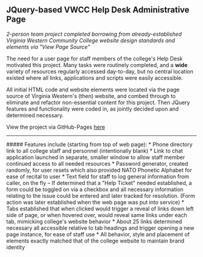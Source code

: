 ## JQuery-based VWCC Help Desk Administrative Page
_2-person team project completed borrowing from already-established Virginia Western Community College website 
design standards and elements via "View Page Source"_

The need for a user page for staff members of the college's Help Desk motivated this project. 
Many tasks were routinely completed, and a **wide** variety of resources regularly accessed day-to-day, 
but no central location existed where all links, applications and scripts were easily accessible.

All initial HTML code and website elements were located via the page source of Virginia Western's (then) website, 
and combed through to eliminate and refactor non-essential content for this project. Then JQuery features and functionality 
were coded in, as jointly decided upon and determined necessary. 

View the project via GitHub-Pages [here](http://sellis7.github.io/vwcc-helpdesk-page)
<hr />
##### Features include (starting from top of web page):
* Phone directory link to all college staff and personnel (intentionally blank)
* Link to chat application launched in separate, smaller window  
  to allow staff member continued access to all needed resources
* Password generator, created randomly, for user resets which also provided NATO Phonetic Alphabet  
  for ease of recital to user
* Text field for staff to log general information from caller, on the fly  
  – If determined that a "Help Ticket" needed established, a form could be toggled on via a checkbox  
    and all necessary information relating to the issue could be entered and later tracked for resolution.  
    (Form action was later established when the web page was put into service)
* Tabs established that when clicked would trigger a reveal of links down left side of page, or when hovered over,  
  would reveal same links under each tab, mimicking college's website behavior
* About 25 links determined necessary all accessible relative to tab headings  
  and trigger opening a new page instance, for ease of staff use 
* All behavior, style and placement of elements exactly matched that of the college website  
  to maintain brand identity
